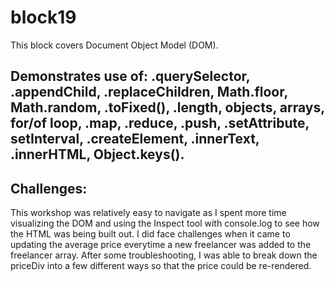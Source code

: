 # block19

This block covers Document Object Model (DOM).

## Demonstrates use of: .querySelector, .appendChild, .replaceChildren, Math.floor, Math.random, .toFixed(), .length, objects, arrays, for/of loop, .map, .reduce, .push, .setAttribute, setInterval, .createElement, .innerText, .innerHTML, Object.keys().

## Challenges:

This workshop was relatively easy to navigate as I spent more time visualizing the DOM and using the Inspect tool with console.log to see how the HTML was being built out. I did face challenges when it came to updating the average price everytime a new freelancer was added to the freelancer array. After some troubleshooting, I was able to break down the priceDiv into a few different ways so that the price could be re-rendered.
